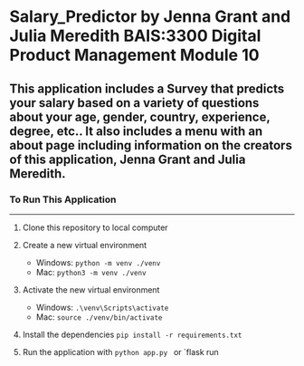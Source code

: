 # Salary_Predictor by Jenna Grant and Julia Meredith BAIS:3300 Digital Product Management Module 10 

## This application includes a Survey that predicts your salary based on a variety of questions about your age, gender, country, experience, degree, etc.. It also includes a menu with an about page including information on the creators of this application, Jenna Grant and Julia Meredith. 

### To Run This Application

---

1. Clone this repository to local computer

2. Create a new virtual environment

   - Windows: `python -m venv ./venv`
   - Mac: `python3 -m venv ./venv`

3. Activate the new virtual environment

   - Windows: `.\venv\Scripts\activate`
   - Mac: `source ./venv/bin/activate`

4. Install the dependencies `pip install -r requirements.txt`

5. Run the application with
   `python app.py ` or `flask run